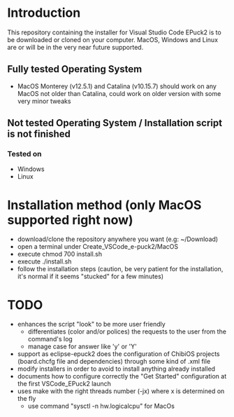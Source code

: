 # Introduction
This repository containing the installer for Visual Studio Code EPuck2 is to be downloaded or cloned on your computer.
MacOS, Windows and Linux are or will be in the very near future supported.  

## Fully tested Operating System
- MacOS Monterey (v12.5.1) and Catalina (v10.15.7) should work on any MacOS not older than Catalina, could work on older version with some very minor tweaks

## Not tested Operating System / Installation script is not finished
### Tested on
- Windows
- Linux

# Installation method (only MacOS supported right now)
- download/clone the repository anywhere you want (e.g: ~/Download)
- open a terminal under Create_VSCode_e-puck2/MacOS
- execute chmod 700 install.sh
- execute ./install.sh 
- follow the installation steps (caution, be very patient for the installation, it's normal if it seems "stucked" for a few minutes) 

# TODO
- enhances the script "look" to be more user friendly 
   - differentiates (color and/or polices) the requests to the user from the command's log
   - manage case for answer like 'y' or 'Y'
- support as eclipse-epuck2 does the configuration of ChibiOS projects (board.chcfg file and dependencies) through some kind of .xml file
- modify installers in order to avoid to install anything already installed
- documents how to configure correctly the "Get Started" configuration at the first VSCode_EPuck2 launch
- uses make with the right threads number (-jx) where x is determined on the fly
  - use command "sysctl -n hw.logicalcpu" for MacOs 
